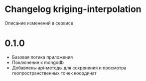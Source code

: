 # Changelog kriging-interpolation

Описание изменений в сервисе

# 0.1.0
- Базовая логика приложения
- Поключение к mongodb
- Добавлены api-методы для сохренения и просмотра геопространственных точек координат